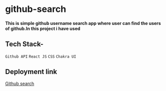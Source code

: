 # github-search
#### This is simple github username search app where user can find the users of github.In this project i have used 

## Tech Stack-
`Github API`
`React JS`
`CSS`
`Chakra UI`
## Deployment link
[Github search](https://velvety-blini-4aab7f.netlify.app/)
